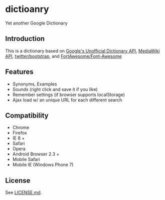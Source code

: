 dictioanry
==========

Yet another Google Dictionary

Introduction
------------

This is a dictionary based on [Google's Unofficial Dictionary API](http://googlesystem.blogspot.com/2009/12/on-googles-unofficial-dictionary-api.html), [MediaWiki API](http://www.wiktionary.org/w/api.php), [twitter/bootstrap](http://twitter.github.com/bootstrap/), and [FortAwesome/Font-Awesome](http://fortawesome.github.com/Font-Awesome/)

Features
--------

* Synonyms, Examples
* Sounds (right click and save it if you like)
* Remember settings (if browser supports localStorage)
* Ajax load w/ an unique URL for each different search

Compatibility
-------------

* Chrome
* Firefox
* IE 8 +
* Safari
* Opera
* Android Browser 2.3 +
* Mobile Safari
* Mobile IE (Windows Phone 7)

License
-------

See [LICENSE.md](LICENSE.md).
